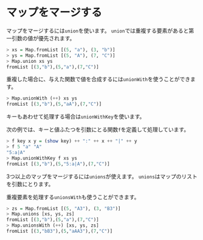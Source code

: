 マップをマージする
==================

マップをマージするには`union`を使います。
`union`では重複する要素があると第一引数の値が優先されます。

```haskell
> xs = Map.fromList [(5, "a"), (3, "b")]
> ys = Map.fromList [(5, "A"), (7, "C")]
> Map.union xs ys
fromList [(3,"b"),(5,"a"),(7,"C")]
```

重複した場合に、与えた関数で値を合成するには`unionWith`を使うことができます。

```haskell
> Map.unionWith (++) xs ys
fromList [(3,"b"),(5,"aA"),(7,"C")]
```

キーもあわせて処理する場合は`unionWithKey`を使います。

次の例では、キーと値ふたつを引数にとる関数`f`を定義して処理しています。

```haskell
> f key x y = (show key) ++ ":" ++ x ++ "|" ++ y
> f 5 "a" "A"
"5:a|A"
> Map.unionWithKey f xs ys
fromList [(3,"b"),(5,"5:a|A"),(7,"C")]
```

3つ以上のマップをマージするには`unions`が使えます。
`unions`はマップのリストを引数にとります。

重複要素を処理する`unionsWith`も使うことができます。

```haskell
> zs = Map.fromList [(5, "A3"), (3, "B3")]
> Map.unions [xs, ys, zs]
fromList [(3,"b"),(5,"a"),(7,"C")]
> Map.unionsWith (++) [xs, ys, zs]
fromList [(3,"bB3"),(5,"aAA3"),(7,"C")]
```
